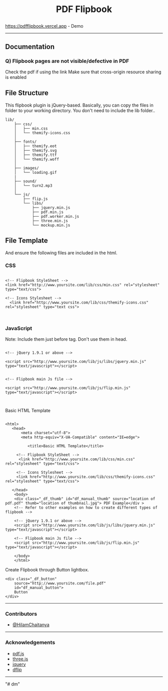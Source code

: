 # <p align="center">PDF Flipbook</p>

<https://pdfflipbook.vercel.app> - Demo

---

## Documentation

### Q) Flipbook pages are not visible/defective in PDF

Check the pdf if using the link Make sure that cross-origin resource sharing is enabled

## File Structure

This flipbook plugin is jQuery-based. Basically, you can copy the files in folder to your working directory. You don't need to include the lib folder..

```
lib/ 
    ├── css/
    │   ├── min.css
    │   └── themify-icons.css
    │
    ├── fonts/
    │   ├── themify.eot
    │   ├── themify.svg
    │   ├── themify.ttf
    │   └── themify.woff
    │
    ├── images/
    │   └── loading.gif
    |
    ├── sound/
    │   └── turn2.mp3
    │
    └── js/
        ├── flip.js
        └── libs/
            ├── jquery.min.js
            ├── pdf.min.js
            ├── pdf.worker.min.js
            ├── three.min.js
            └── mockup.min.js

```

## File Template

And ensure the following files are included in the html.

### CSS

```
            
<!-- Flipbook StyleSheet -->
<link href="http://www.yoursite.com/lib/css/min.css" rel="stylesheet" type="text/css">

<!-- Icons Stylesheet -->
  <link href="http://www.yoursite.com/lib/css/themify-icons.css" rel="stylesheet" type="text css">
            
        
```

### JavaScript

Note: Include them just before </body> tag. Don't use them in head.

```
            
<!-- jQuery 1.9.1 or above -->

<script src="http://www.yoursite.com/lib/js/libs/jquery.min.js" type="text/javascript"></script>


<!-- Flipbook main Js file -->

<script src="http://www.yoursite.com/lib/js/flip.min.js" type="text/javascript"></script>
            
        
```

Basic HTML Template

```

<html>
   <head>
       <meta charset="utf-8">
       <meta http-equiv="X-UA-Compatible" content="IE=edge">
       
          <title>Basic HTML Template</title>

     <!-- Flipbook StyleSheet -->
      <link href="http://www.yoursite.com/lib/css/min.css" rel="stylesheet" type="text/css">

     <!-- Icons Stylesheet -->
     <link href="http://www.yoursite.com/lib/css/themify-icons.css" rel="stylesheet" type="text/css">

   </head>
    <body>
    <div class="_df_thumb" id="df_manual_thumb" source="location of pdf.pdf" thumb="location of thumbnail.jpg"> PDF Example</div >
    <!-- Refer to other examples on how to create different types of flipbook -->

    <!-- jQuery 1.9.1 or above -->
    <script src="http://www.yoursite.com/lib/js/libs/jquery.min.js" type="text/javascript"></script>

    <!-- Flipbook main Js file -->
    <script src="http://www.yoursite.com/lib/js/flip.min.js" type="text/javascript"></script>

    </body>
    </html>
```

Create Flipbook through Button lightbox.

```
<div class="_df_button"
    source="http://www.yoursite.com/file.pdf"
    id="df_manual_button">
    Button
</div>
```

---

### Contributors

- [@HiIamChaitanya](https://www.github.com/HiIamChaitanya)

---

### Acknowledgements

- [pdf.js]()
- [three.js]()
- [jquery]()
- [dflip]()

---
"# dm" 
